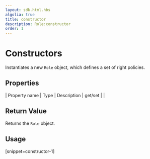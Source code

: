 ```yaml
---
layout: sdk.html.hbs
algolia: true
title: constructor
description: Role:constructor
order: 1
---
```


  

# Constructors
Instantiates a new `Role` object, which defines a set of right policies.


## Properties

| Property name | Type | Description | get/set |
|
## Return Value

Returns the `Role` object.

## Usage

[snippet=constructor-1]
